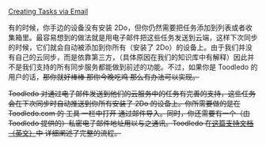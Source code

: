 [Creating Tasks via Email](https://www.2doapp.com/creating-tasks-via-email/)

有的时候，你手边的设备没有安装 2Do，但你仍然需要把任务添加到列表或者收集箱里。最容易想到的做法就是用电子邮件把这些任务发送到云端，这样下次同步的时候，它们就会自动被添加到你所有（安装了 2Do）的设备上。由于我们并没有自己的云同步，而是依靠第三方，（具体原因在我们的知识库中有解释）因此并不是我们支持的所有同步服务都能做到前述的功能。不过，如果你是 Toodledo 的用户的话，<s>那你就好棒棒<s> <s>那你今晚吃鸡<s> 那么有办法可以实现。

Toodledo 对通过电子邮件发送到他们的云服务中的任务有完善的支持，这些任务会在下次同步时自动推送到你所有安装了 2Do 的设备上。你所需要做的是在 Toodledo.com 的 工具 一栏中打开 通过邮件导入。同时，你还需要有一个（由 Toodledo 提供的）私密电子邮件地址用以与之通讯。Toodledo 在[这篇支持文档（英文）](http://www.toodledo.com/info/help_email.php)中 详细阐述了完整的流程。